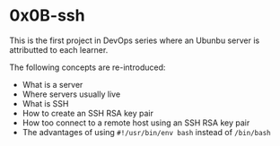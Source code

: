 # 0x0B-ssh
This is the first project in DevOps series where an Ubunbu server is attributted
to each learner.

The following concepts are re-introduced:
- What is a server
- Where servers usually live
- What is SSH
- How to create an SSH RSA key pair
- How too connect to a remote host using an SSH RSA key pair
- The advantages of using `#!/usr/bin/env bash` instead of `/bin/bash`
